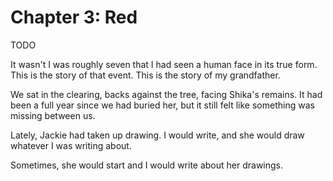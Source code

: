 # Chapter 3: Red

TODO

It wasn't I was roughly seven that I had seen a human face in its true form.
This is the story of that event.
This is the story of my grandfather.

We sat in the clearing, backs against the tree, facing Shika's remains.
It had been a full year since we had buried her, but it still felt like something was missing between us.

Lately, Jackie had taken up drawing.
I would write, and she would draw whatever I was writing about.

Sometimes, she would start and I would write about her drawings.
